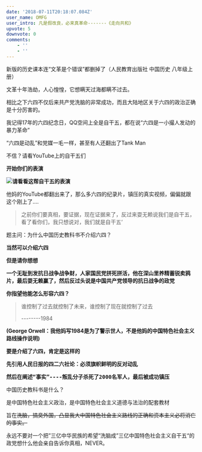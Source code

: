 ```yaml
---
date: '2018-07-11T20:18:07.084Z'
user_name: OMFG
user_intro: 凡是假改良，必来真革命-------《走向共和》
upvote: 5
downvote: 0
comments:
    - ''
    - ''
---
```


新版的历史课本连“文革是个错误”都删掉了（人民教育出版社 中国历史 八年级上册）

文革十年浩劫，人心惶惶，它想瞒天过海都瞒不过去。

相比之下六四不仅后来共产党洗脑的非常成功，而且大陆地区关于六四的政治正确是十分厉害的。

我记得17年的六四纪念日，QQ空间上全是自干五，都在说“六四是一小撮人发动的暴力革命”

“六四是动乱”和党媒一毛一样，甚至有人还翻出了Tank Man

不信？请看YouTube上的自干五们

**开始你们的表演**

[![](https://archive.is/18hMh/0e885fe4d38421125520e65567f96c611ac4c865.png)](https://archive.is/18hMh/0e885fe4d38421125520e65567f96c611ac4c865.png)**请看看这帮自干五的表演**

他妈的YouTube都翻出来了，那么多六四的纪录片，镇压的真实视频，偏偏就跟这个刚上了....

> 之前你们要真相，要证据，现在证据来了，反过来耍无赖说我们是自干五，看了看你们，我只想说对，我们就是自干五‘

题主问：为什么中国历史教科书不介绍六四？

**当然可以介绍六四**

**但是请你想想**

**一个无耻到发抗日战争战争财，人家国民党拼死拼活，他在深山里养精蓄锐卖鸦片，最后耍无赖赢了，然后反过头说是中国共产党领导的抗日战争的政党**

**你指望他能怎么形容六四？**

> 谁控制了过去就控制了未来，谁控制了现在就控制了过去
> 
> \--------1984

**(George Orwell：我他妈写1984是为了警示世人，不是他妈的中国特色社会主义路线操作说明)**

**要是介绍了六四，肯定是这样的**

<pre style="text-align:left;"><b style="text-align:left;">先引用人民日报的四二六社论：必须旗帜鲜明的反对动乱</b></pre>

<pre style="text-align:left;"><b style="text-align:left;">然后在阐述“事实”----叛乱分子杀死了2000名军人，最后被成功镇压</b></pre>

中国历史教科书是什么？

是中国特色社会主义政治，是中国特色社会主义道德与法治的配套教材

旨在<strike style="text-align:left;">洗脑，搞臭外国，凸显我大中国特色社会主义路线的正确和资本主义必将消亡的事实。</strike>

永远不要对一个把”三亿中华民族的希望“洗脑成”三亿中国特色社会主义自干五“的政党想什么他会亲自告诉你真相，NEVER。

